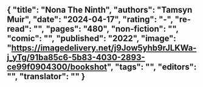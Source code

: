{
 "title": "Nona The Ninth",
 "authors": "Tamsyn Muir",
 "date": "2024-04-17",
 "rating": "-",
 "re-read": "",
 "pages": "480",
 "non-fiction": "",
 "comic": "",
 "published": "2022",
 "image": "https://imagedelivery.net/j9Jow5yhb9rJLKWa-j_yTg/91ba85c6-5b83-4030-2893-ce99f0904300/bookshot",
 "tags": "",
 "editors": "",
 "translator": ""
}
---

